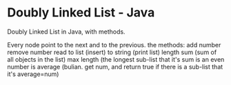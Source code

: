 # Doubly Linked List - Java
Doubly Linked List in Java, with methods.

Every node point to the next and to the previous.
the methods:
  add number
  remove number
  read to list (insert)
  to string (print list)
  length
  sum (sum of all objects in the list)
  max length (the longest sub-list that it's sum is an even number
  is average (bulian. get num, and return true if there is a sub-list that it's average=num)
